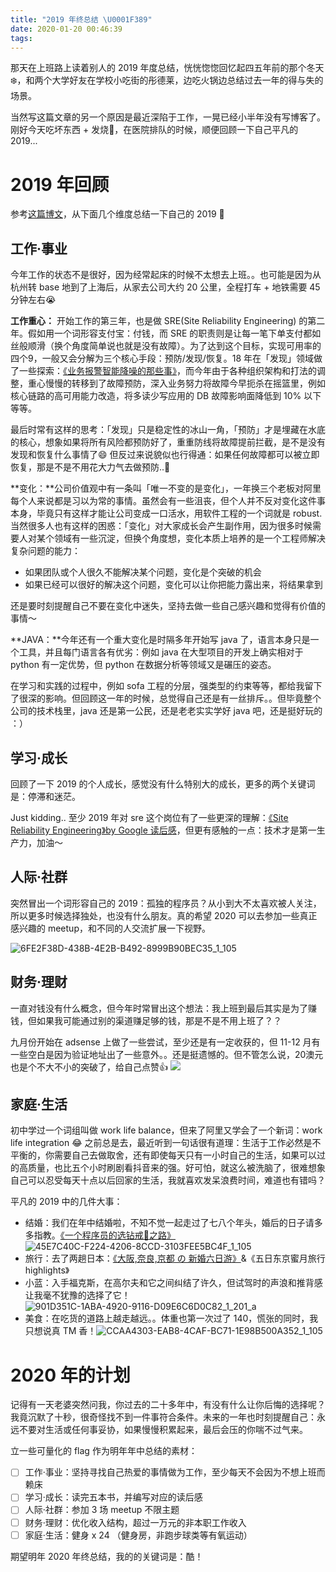 ```yaml
---
title: "2019 年终总结 \U0001F389"
date: 2020-01-20 00:46:39
tags:
---
```



那天在上班路上读着别人的 2019 年度总结，恍恍惚惚回忆起四五年前的那个冬天❄️，和两个大学好友在学校小吃街的彤德莱，边吃火锅边总结过去一年的得与失的场景。

当然写这篇文章的另一个原因是最近深陷于工作，一晃已经小半年没有写博客了。刚好今天吃坏东西 + 发烧🤒️，在医院排队的时候，顺便回顾一下自己平凡的 2019... 


# 2019 年回顾
参考[这篇博文](https://www.wenyuanblog.com/blogs/annual-summary-2019.html#toc-heading-1)，从下面几个维度总结一下自己的 2019 🎉   

## 工作·事业
今年工作的状态不是很好，因为经常起床的时候不太想去上班。。也可能是因为从杭州转 base 地到了上海后，从家去公司大约 20 公里，全程打车 + 地铁需要 45 分钟左右😭

**工作重心：** 开始工作的第三年，也是做 SRE(Site Reliability Engineering) 的第二年。假如用一个词形容支付宝：付钱，而 SRE 的职责则是让每一笔下单支付都如丝般顺滑（换个角度简单说也就是没有故障）。为了达到这个目标，实现可用率的四个9，一般又会分解为三个核心手段：预防/发现/恢复。18 年在「发现」领域做了一些探索：[《业务报警智能降噪的那些事》](/blog/20190113/anomaly-detection/)，而今年由于各种组织架构和打法的调整，重心慢慢的转移到了故障预防，深入业务努力将故障今早扼杀在摇篮里，例如核心链路的高可用能力改造，将多读少写应用的 DB 故障影响面降低到 10% 以下等等。

最后时常有这样的思考：「发现」只是稳定性的冰山一角，「预防」才是埋藏在水底的核心，想象如果将所有风险都预防好了，重重防线将故障提前拦截，是不是没有发现和恢复什么事情了😄 但反过来说貌似也行得通：如果任何故障都可以被立即恢复，那是不是不用花大力气去做预防..🤔 

**变化：**公司价值观中有一条叫「唯一不变的是变化」，一年换三个老板对阿里每个人来说都是习以为常的事情。虽然会有一些沮丧，但个人并不反对变化这件事本身，毕竟只有这样才能让公司变成一口活水，用软件工程的一个词就是 robust. 当然很多人也有这样的困惑：「变化」对大家成长会产生副作用，因为很多时候需要人对某个领域有一些沉淀，但换个角度想，变化本质上培养的是一个工程师解决复杂问题的能力：

- 如果团队或个人很久不能解决某个问题，变化是个突破的机会
- 如果已经可以很好的解决这个问题，变化可以让你把能力露出来，将结果拿到

还是要时刻提醒自己不要在变化中迷失，坚持去做一些自己感兴趣和觉得有价值的事情～

**JAVA：**今年还有一个重大变化是时隔多年开始写 java 了，语言本身只是一个工具，并且每门语言各有优劣：例如 java 在大型项目的开发上确实相对于 python 有一定优势，但 python 在数据分析等领域又是碾压的姿态。

在学习和实践的过程中，例如 sofa 工程的分层，强类型的约束等等，都给我留下了很深的影响。但回顾这一年的时候，总觉得自己还是有一丝排斥。。但毕竟整个公司的技术栈里，java 还是第一公民，还是老老实实学好 java 吧，还是挺好玩的 ：）

## 学习·成长
回顾了一下 2019 的个人成长，感觉没有什么特别大的成长，更多的两个关键词是：停滞和迷茫。

Just kidding.. 至少 2019 年对 sre 这个岗位有了一些更深的理解：[《Site Reliability Engineering》by Google 读后感](/blog/20180403/impressions-of-google-sre/)，但更有感触的一点：技术才是第一生产力，加油～

## 人际·社群
突然冒出一个词形容自己的 2019：孤独的程序员？从小到大不太喜欢被人关注，所以更多时候选择独处，也没有什么朋友。真的希望 2020 可以去参加一些真正感兴趣的 meetup，和不同的人交流扩展一下视野。  

![6FE2F38D-438B-4E2B-B492-8999B90BEC35_1_105](/images/blog/200114_marriage/6FE2F38D-438B-4E2B-B492-8999B90BEC35_1_105_c.jpeg)


## 财务·理财
一直对钱没有什么概念，但今年时常冒出这个想法：我上班到最后其实是为了赚钱，但如果我可能通过别的渠道赚足够的钱，那是不是不用上班了？？

九月份开始在 adsense 上做了一些尝试，至少还是有一定收获的，但 11-12 月有一些空白是因为验证地址出了一些意外。。还是挺遗憾的。但不管怎么说，20澳元也是个不大不小的突破了，给自己点赞👍
![](/images/blog/200114_marriage/15794502267109.jpg)


## 家庭·生活
初中学过一个词组叫做 work life balance，但来了阿里又学会了一个新词：work life integration 😂 之前总是去，最近听到一句话很有道理：生活于工作必然是不平衡的，你需要自己去做取舍，还有即使每天只有一小时自己的生活，如果可以过的高质量，也比五个小时刷剧看抖音来的强。好可怕，就这么被洗脑了，很难想象自己可以忍受每天十点以后回家的生活，我就喜欢发呆浪费时间，难道也有错吗？

平凡的 2019 中的几件大事：

- 结婚：我们在年中结婚啦，不知不觉一起走过了七八个年头，婚后的日子请多多指教。[《一个程序员的选钻戒💍之路》](/blog/20190501/promise-rings/)![45E7C40C-F224-4206-8CCD-3103FEE5BC4F_1_105](/images/blog/200114_marriage/45E7C40C-F224-4206-8CCD-3103FEE5BC4F_1_105_c-1.jpeg)
- 旅行：去了两趟日本：[《大阪,奈良,京都 の 新婚六日游》](/blog/20190706/japan-travel-note/)&《五日东京蜜月旅行 highlights》
- 小蓝：入手福克斯，在高尔夫和它之间纠结了许久，但试驾时的声浪和推背感让我毫不犹豫的选择了它！![901D351C-1ABA-4920-9116-D09E6C6D0C82_1_201_a](/images/blog/200114_marriage/901D351C-1ABA-4920-9116-D09E6C6D0C82_1_201_a.jpeg)
- 美食：在吃货的道路上越走越远。。体重也第一次过了 140，慌张的同时，我只想说真 TM 香！![CCAA4303-EAB8-4CAF-BC71-1E98B500A352_1_105](/images/blog/200114_marriage/CCAA4303-EAB8-4CAF-BC71-1E98B500A352_1_105_c.jpeg)


# 2020 年的计划
记得有一天老婆突然问我，你过去的二十多年中，有没有什么让你后悔的选择呢？我竟沉默了十秒，很奇怪找不到一件事符合条件。未来的一年也时刻提醒自己：永远不要对生活或任何事妥协，如果慢慢积累起来，最后会压的你喘不过气来。

立一些可量化的 flag 作为明年年中总结的素材：

- [ ] 工作·事业：坚持寻找自己热爱的事情做为工作，至少每天不会因为不想上班而赖床
- [ ] 学习·成长：读完五本书，并编写对应的读后感
- [ ] 人际·社群：参加 3 场 meetup 不限主题
- [ ] 财务·理财：优化收入结构，超过一万元的非本职工作收入
- [ ] 家庭·生活：健身 x 24 （健身房，非跑步球类等有氧运动）

期望明年 2020 年终总结，我的的关键词是：酷！

